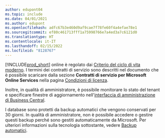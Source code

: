 ```yaml
---
author: edupont04
ms.topic: include
ms.date: 04/01/2021
ms.author: edupont
ms.openlocfilehash: adfc67b3e460d9af9cae7f78fe60f4a4efae78e1
ms.sourcegitcommit: ef80c461713fff1a75998766e7a4ed3a7c6121d0
ms.translationtype: HT
ms.contentlocale: it-IT
ms.lasthandoff: 02/15/2022
ms.locfileid: "8128767"
---
```

[!INCLUDE[prod_short](prod_short.md)] online è regolato dai [Criterio del ciclo di vita moderno](https://support.microsoft.com/help/30881/modern-lifecycle-policy). I termini dei contratti di servizio sono descritti nel documento che è possibile scaricare dalla sezione **Contratti di servizio per Microsoft Online Services** nella pagina [Condizioni di licenza](https://www.microsoft.com/licensing/product-licensing/products).  

Inoltre, in qualità di amministratore, è possibile monitorare lo stato del tenant e specificare finestre di aggiornamento nell'[interfaccia di amministrazione di Business Central](/dynamics365/business-central/dev-itpro/administration/tenant-admin-center).  

I database sono protetti da backup automatici che vengono conservati per 30 giorni. In qualità di amministratore, non è possibile accedere o gestire questi backup perché sono gestiti automaticamente da Microsoft. Per ulteriori informazioni sulla tecnologia sottostante, vedere [Backup automatici](/azure/sql-database/sql-database-automated-backups).  
